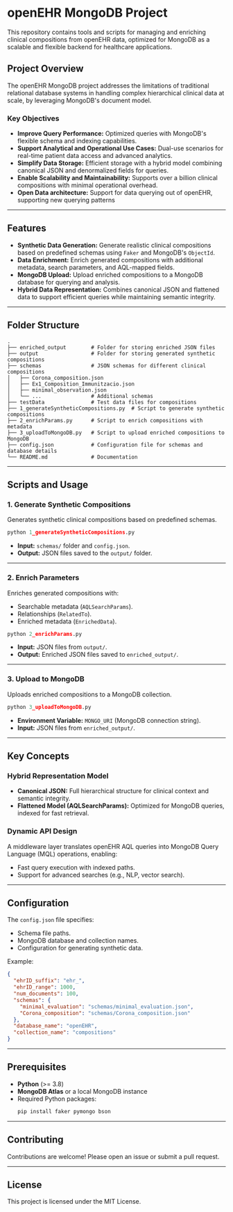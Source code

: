 # openEHR MongoDB Project

This repository contains tools and scripts for managing and enriching clinical compositions from openEHR data, optimized for MongoDB as a scalable and flexible backend for healthcare applications.

## Project Overview

The openEHR MongoDB project addresses the limitations of traditional relational database systems in handling complex hierarchical clinical data at scale, by leveraging MongoDB's document model.

### Key Objectives

- **Improve Query Performance:** Optimized queries with MongoDB's flexible schema and indexing capabilities.
- **Support Analytical and Operational Use Cases:** Dual-use scenarios for real-time patient data access and advanced analytics.
- **Simplify Data Storage:** Efficient storage with a hybrid model combining canonical JSON and denormalized fields for queries.
- **Enable Scalability and Maintainability:** Supports over a billion clinical compositions with minimal operational overhead.
- **Open Data architecture:** Support for data querying out of openEHR, supporting new querying patterns

---

## Features

- **Synthetic Data Generation:** Generate realistic clinical compositions based on predefined schemas using `Faker` and MongoDB's `ObjectId`.
- **Data Enrichment:** Enrich generated compositions with additional metadata, search parameters, and AQL-mapped fields.
- **MongoDB Upload:** Upload enriched compositions to a MongoDB database for querying and analysis.
- **Hybrid Data Representation:** Combines canonical JSON and flattened data to support efficient queries while maintaining semantic integrity.

---

## Folder Structure

```plaintext
.
├── enriched_output        # Folder for storing enriched JSON files
├── output                 # Folder for storing generated synthetic compositions
├── schemas                # JSON schemas for different clinical compositions
│   ├── Corona_composition.json
│   ├── Ex1_Composition_Immunitzacio.json
│   ├── minimal_observation.json
│   └── ...                # Additional schemas
├── testData               # Test data files for compositions
├── 1_generateSyntheticCompositions.py  # Script to generate synthetic compositions
├── 2_enrichParams.py      # Script to enrich compositions with metadata
├── 3_uploadToMongoDB.py   # Script to upload enriched compositions to MongoDB
├── config.json            # Configuration file for schemas and database details
└── README.md              # Documentation
```
---

## Scripts and Usage

### 1. **Generate Synthetic Compositions**
Generates synthetic clinical compositions based on predefined schemas.

```python
python 1_generateSyntheticCompositions.py
```

- **Input:** `schemas/` folder and `config.json`.
- **Output:** JSON files saved to the `output/` folder.

---

### 2. **Enrich Parameters**
Enriches generated compositions with:
- Searchable metadata (`AQLSearchParams`).
- Relationships (`RelatedTo`).
- Enriched metadata (`EnrichedData`).

```python
python 2_enrichParams.py
```

- **Input:** JSON files from `output/`.
- **Output:** Enriched JSON files saved to `enriched_output/`.

---

### 3. **Upload to MongoDB**
Uploads enriched compositions to a MongoDB collection.

```python
python 3_uploadToMongoDB.py
```

- **Environment Variable:** `MONGO_URI` (MongoDB connection string).
- **Input:** JSON files from `enriched_output/`.

---

## Key Concepts

### Hybrid Representation Model
- **Canonical JSON:** Full hierarchical structure for clinical context and semantic integrity.
- **Flattened Model (AQLSearchParams):** Optimized for MongoDB queries, indexed for fast retrieval.

### Dynamic API Design
A middleware layer translates openEHR AQL queries into MongoDB Query Language (MQL) operations, enabling:
- Fast query execution with indexed paths.
- Support for advanced searches (e.g., NLP, vector search).

---

## Configuration

The `config.json` file specifies:
- Schema file paths.
- MongoDB database and collection names.
- Configuration for generating synthetic data.

Example:

```json
{
  "ehrID_suffix": "ehr_",
  "ehrID_range": 1000,
  "num_documents": 100,
  "schemas": {
    "minimal_evaluation": "schemas/minimal_evaluation.json",
    "Corona_composition": "schemas/Corona_composition.json"
  },
  "database_name": "openEHR",
  "collection_name": "compositions"
}
```

---

## Prerequisites

- **Python** (>= 3.8)
- **MongoDB Atlas** or a local MongoDB instance
- Required Python packages:
  ```bash
  pip install faker pymongo bson
  ```

---

## Contributing

Contributions are welcome! Please open an issue or submit a pull request.

---

## License

This project is licensed under the MIT License.
